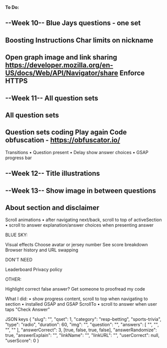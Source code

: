 **To Do:**

--Week 10--
Blue Jays questions - one set
--
Boosting
Instructions
Char limits on nickname
--
Open graph image and link sharing
https://developer.mozilla.org/en-US/docs/Web/API/Navigator/share
Enforce HTTPS
--



--Week 11--
All question sets
--
All question sets
--
Question sets coding
Play again
Code obfuscation - https://obfuscator.io/
--
Transitions
• Question present
• Delay show answer choices
• GSAP progress bar


--Week 12--
Title illustrations
--


--Week 13--
Show image in between questions
--
About section and disclaimer
--
Scroll animations
• after navigating next/back, scroll to top of activeSection
• scroll to answer explanation/answer choices when presenting answer


BLUE SKY:

Visual effects
Choose avatar or jersey number
See score breakdown
Browser history and URL swapping

DON'T NEED

Leaderboard
Privacy policy

OTHER:

Highlight correct false answer?
Get someone to proofread my code


What I did:
• show progress content, scroll to top when navigating to section
• installed GSAP and GSAP ScrollTo
• scroll to answer when user taps "Check Answer"

JSON keys
    {   "slug": "",
            "qset": 1,
            "category": "resp-betting", "sports-trivia",
            "type": "radio",
            "duration": 60,
            "img": "",
            "question": "",
            "answers": [
                "",
                "",
                "",
                ""
            ],
            "answerCorrect": 3, [true, false, true, false],
            "answerRandomize": true,
            "answerExplain": "",
            "linkName": "",
            "linkURL": "",
            "userCorrect": null,
            "userScore": 0
        }
